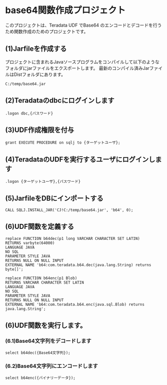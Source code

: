 # base64関数作成プロジェクト
このプロジェクトは、Teradata UDF でBase64 のエンコードとデコードを行うため関数作成のためのプロジェクトです。

## (1)Jarfileを作成する
プロジェクトに含まれるJavaソースプログラムをコンパイルして以下のようなフォルダにjarファイルをエクスポートします。
最新のコンパイル済みJarファイルはDistフォルダにあります。

	C:/temp/base64.jar

## (2)Teradataのdbcにログインします
	.logon dbc,{パスワード}

## (3)UDF作成権限を付与
	grant EXECUTE PROCEDURE on sqlj to {ターゲットユーザ};

## (4)TeradataのUDFを実行するユーザにログインします
	.logon {ターゲットユーザ},{パスワード}

## (5)JarfileをDBにインポートする
	CALL SQLJ.INSTALL_JAR('CJ!C:/temp/base64.jar', 'b64', 0); 

## (6)UDF関数を定義する
	replace FUNCTION b64dec(p1 long VARCHAR CHARACTER SET LATIN)
	RETURNS varbyte(64000)
	LANGUAGE JAVA
	NO SQL
	PARAMETER STYLE JAVA
	RETURNS NULL ON NULL INPUT
	EXTERNAL NAME 'b64:com.teradata.b64.dec(java.lang.String) returns byte[]';
    
	replace FUNCTION b64enc(p1 Blob)
	RETURNS VARCHAR CHARACTER SET LATIN
	LANGUAGE JAVA
	NO SQL
	PARAMETER STYLE JAVA
	RETURNS NULL ON NULL INPUT
	EXTERNAL NAME 'b64:com.teradata.b64.enc(java.sql.Blob) returns java.lang.String';


## (6)UDF関数を実行します。
### (6.1)Base64文字列をデコードします
	select b64dec({Base64文字列});

### (6.2)Base64文字列にエンコードします
	select b64enc({バイナリーデータ});
